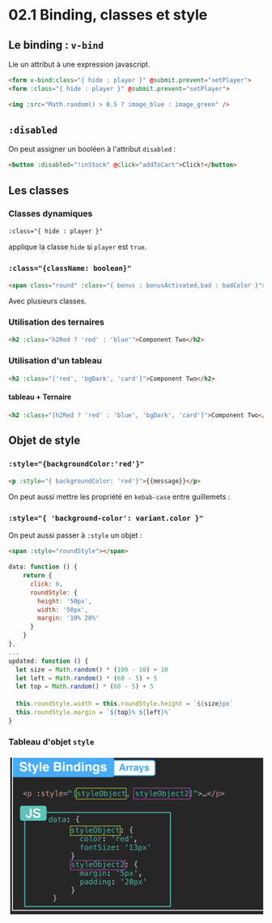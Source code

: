 # 02.1 Binding, classes et style

## Le binding : `v-bind`

Lie un attribut à une expression javascript.

```html
<form v-bind:class="{ hide : player }" @submit.prevent="setPlayer">
<form :class="{ hide : player }" @submit.prevent="setPlayer">
```

```html
<img :src="Math.random() > 0.5 ? image_blue : image_green" />
```

## `:disabled`

On peut assigner un booléen à l'attribut `disabled` :

```html
<button :disabled="!inStock" @click="addToCart">Click!</button>
```



## Les classes

### Classes dynamiques

```html
:class="{ hide : player }"
```

applique la classe `hide` si `player` est `true`.

### `:class="{className: boolean}"`

```html
<span class="round" :class="{ bonus : bonusActivated,bad : badColor }"></span>
```

Avec plusieurs classes.

### Utilisation des ternaires

```html
<h2 :class="h2Red ? 'red' : 'blue'">Component Two</h2>
```



### Utilisation d'un tableau

```html
<h2 :class="['red', 'bgDark', 'card']">Component Two</h2>
```

#### tableau + Ternaire

```html
<h2 :class="[h2Red ? 'red' : 'blue', 'bgDark', 'card']">Component Two</h2>
```

## Objet de style

### `:style="{backgroundColor:'red'}"`

```html
<p :style="{ backgroundColor: 'red'}">{{message}}</p>
```

On peut aussi mettre les propriété en `kebab-case` entre guillemets :

### `:style="{ 'background-color': variant.color }"`

On peut aussi passer à `:style` un objet :

```html
<span :style="roundStyle"></span>
```

```js
data: function () {
	return {
	  click: 0,
	  roundStyle: {
	    height: '50px',
	    width: '50px',
	    margin: '10% 20%'
	  }
	}
},
...
updated: function () {
  let size = Math.random() * (100 - 10) + 10
  let left = Math.random() * (60 - 5) + 5
  let top = Math.random() * (60 - 5) + 5

  this.roundStyle.width = this.roundStyle.height = `${size}px`
  this.roundStyle.margin = `${top}% ${left}%`
}
```

### Tableau d'objet `style`

<img src="assets/array-styles.png" alt="array-styles" style="zoom:50%;" />

